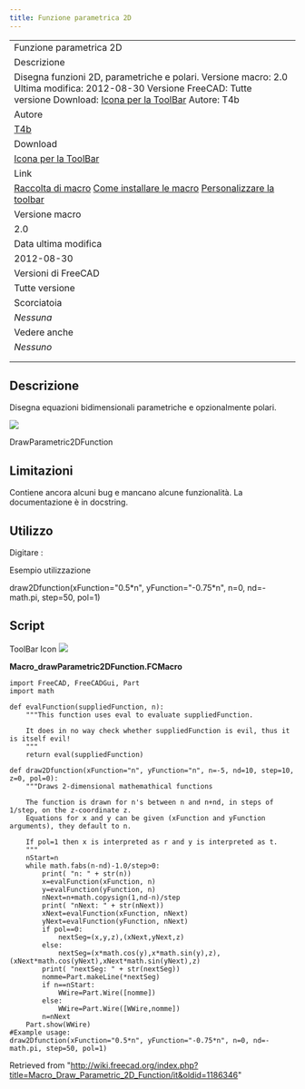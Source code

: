 ```yaml
---
title: Funzione parametrica 2D
---
```


|                                                                                                                                                                                                                                                              |
| ------------------------------------------------------------------------------------------------------------------------------------------------------------------------------------------------------------------------------------------------------------ |
| Funzione parametrica 2D                                                                                                                                                                                                                                      |
| Descrizione                                                                                                                                                                                                                                                  |
| Disegna funzioni 2D, parametriche e polari. Versione macro: 2.0 Ultima modifica: 2012-08-30 Versione FreeCAD: Tutte versione Download: [Icona per la ToolBar](https://www.freecadweb.org/wiki/images/0/03/Macro_Draw_Parametric_2D_Function.png) Autore: T4b |
| Autore                                                                                                                                                                                                                                                       |
| [T4b](/index.php?title=User:T4b&action=edit&redlink=1 "User:T4b (page does not exist)")                                                                                                                                                                      |
| Download                                                                                                                                                                                                                                                     |
| [Icona per la ToolBar](https://www.freecadweb.org/wiki/images/0/03/Macro_Draw_Parametric_2D_Function.png)                                                                                                                                                    |
| Link                                                                                                                                                                                                                                                         |
| [Raccolta di macro](/Macros_recipes/it "Macros recipes/it") [Come installare le macro](/How_to_install_macros/it "How to install macros/it") [Personalizzare la toolbar](/Customize_Toolbars/it "Customize Toolbars/it")                                     |
| Versione macro                                                                                                                                                                                                                                               |
| 2.0                                                                                                                                                                                                                                                          |
| Data ultima modifica                                                                                                                                                                                                                                         |
| 2012-08-30                                                                                                                                                                                                                                                   |
| Versioni di FreeCAD                                                                                                                                                                                                                                          |
| Tutte versione                                                                                                                                                                                                                                               |
| Scorciatoia                                                                                                                                                                                                                                                  |
| _Nessuna_                                                                                                                                                                                                                                                    |
| Vedere anche                                                                                                                                                                                                                                                 |
| _Nessuno_                                                                                                                                                                                                                                                    |
|                                                                                                                                                                                                                                                              |
|                                                                                                                                                                                                                                                              |

## Descrizione

Disegna equazioni bidimensionali parametriche e opzionalmente polari.

![](/images/Macro_drawParametric2Dfunction.png)

DrawParametric2DFunction

## Limitazioni

Contiene ancora alcuni bug e mancano alcune funzionalità. La documentazione è in docstring.

## Utilizzo

Digitare :

Esempio utilizzazione

draw2Dfunction(xFunction="0.5\*n", yFunction="-0.75\*n", n=0, nd=-math.pi, step=50, pol=1)

## Script

ToolBar Icon ![](/images/Macro_Draw_Parametric_2D_Function.png)

**Macro_drawParametric2DFunction.FCMacro**

```
import FreeCAD, FreeCADGui, Part
import math

def evalFunction(suppliedFunction, n):
	"""This function uses eval to evaluate suppliedFunction.

	It does in no way check whether suppliedFunction is evil, thus it is itself evil!
	"""
	return eval(suppliedFunction)

def draw2Dfunction(xFunction="n", yFunction="n", n=-5, nd=10, step=10, z=0, pol=0):
	"""Draws 2-dimensional mathemathical functions

	The function is drawn for n's between n and n+nd, in steps of 1/step, on the z-coordinate z.
	Equations for x and y can be given (xFunction and yFunction arguments), they default to n.

	If pol=1 then x is interpreted as r and y is interpreted as t.
	"""
	nStart=n
	while math.fabs(n-nd)-1.0/step>0:
		print( "n: " + str(n))
		x=evalFunction(xFunction, n)
		y=evalFunction(yFunction, n)
		nNext=n+math.copysign(1,nd-n)/step
		print( "nNext: " + str(nNext))
		xNext=evalFunction(xFunction, nNext)
		yNext=evalFunction(yFunction, nNext)
		if pol==0:
			nextSeg=(x,y,z),(xNext,yNext,z)
		else:
			nextSeg=(x*math.cos(y),x*math.sin(y),z),(xNext*math.cos(yNext),xNext*math.sin(yNext),z)
		print( "nextSeg: " + str(nextSeg))
		nomme=Part.makeLine(*nextSeg)
		if n==nStart:
			WWire=Part.Wire([nomme])
		else:
			WWire=Part.Wire([WWire,nomme])
		n=nNext
	Part.show(WWire)
#Example usage:
draw2Dfunction(xFunction="0.5*n", yFunction="-0.75*n", n=0, nd=-math.pi, step=50, pol=1)
```

Retrieved from "<http://wiki.freecad.org/index.php?title=Macro_Draw_Parametric_2D_Function/it&oldid=1186346>"
